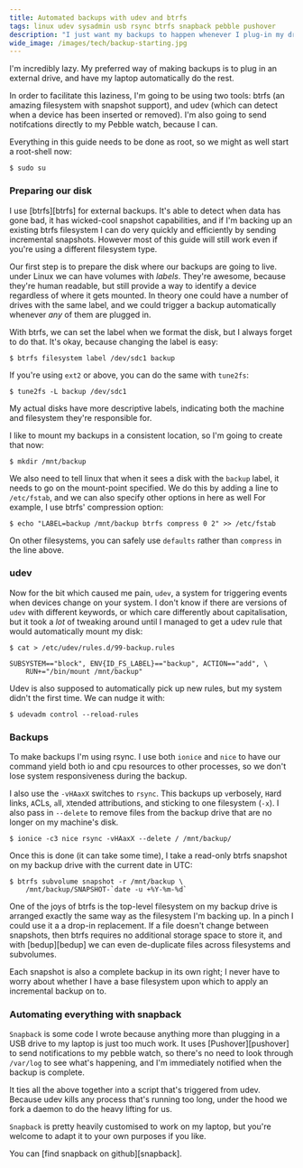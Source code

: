 ```yaml
---
title: Automated backups with udev and btrfs
tags: linux udev sysadmin usb rsync btrfs snapback pebble pushover
description: "I just want my backups to happen whenever I plug-in my drive. Also, I want notifications to go to my watch. So I've done just that."
wide_image: /images/tech/backup-starting.jpg
---
```


I'm incredibly lazy. My preferred way of making backups is to
plug in an external drive, and have my laptop automatically do the
rest.

In order to facilitate this laziness, I'm going to be using
two tools: btrfs (an amazing filesystem with snapshot support),
and udev (which can detect when a device has been inserted or
removed). I'm also going to send notifcations directly to my
Pebble watch, because I can.

<!--more-->

Everything in this guide needs to be done as root, so we might as well
start a root-shell now:

    $ sudo su

### Preparing our disk

I use [btrfs][btrfs] for external backups. It's able to detect when
data has gone bad, it has wicked-cool snapshot capabilities, and if
I'm backing up an existing btrfs filesystem I can do very quickly and
efficiently  by sending incremental snapshots. However most of this
guide will still work even if you're using a different filesystem
type.

Our first step is to prepare the disk where our backups are going to
live. under Linux we can have volumes with *labels*. They're awesome,
because they're human readable, but still provide a way to identify a
device regardless of where it gets mounted. In theory one could
have a number of drives with the same label, and we could trigger
a backup automatically whenever *any* of them are plugged in.

With btrfs, we can set the label when we format the disk, but I
always forget to do that. It's okay, because changing the label is
easy:

    $ btrfs filesystem label /dev/sdc1 backup

If you're using `ext2` or above, you can do the same with `tune2fs`:

    $ tune2fs -L backup /dev/sdc1

My actual disks have more descriptive labels, indicating both the
machine and filesystem they're responsible for.

I like to mount my backups in a consistent location, so I'm going to
create that now:

    $ mkdir /mnt/backup

We also need to tell linux that when it sees a disk with the `backup`
label, it needs to go on the mount-point specified.  We do this
by adding a line to `/etc/fstab`, and we can also specify other
options in here as well For example, I use btrfs' compression
option:

    $ echo "LABEL=backup /mnt/backup btrfs compress 0 2" >> /etc/fstab

On other filesystems, you can safely use `defaults` rather than
`compress` in the line above.

### udev

Now for the bit which caused me pain, `udev`, a system for triggering
events when devices change on your system. I don't know if there
are versions of `udev` with different keywords, or which care
differently about capitalisation, but it took a *lot* of tweaking
around until I managed to get a udev rule that would automatically
mount my disk:

    $ cat > /etc/udev/rules.d/99-backup.rules

    SUBSYSTEM=="block", ENV{ID_FS_LABEL}=="backup", ACTION=="add", \
        RUN+="/bin/mount /mnt/backup"

Udev is also supposed to automatically pick up new rules, but my
system didn't the first time. We can nudge it with:

    $ udevadm control --reload-rules

### Backups

To make backups I'm using rsync. I use both `ionice` and `nice`
to have our command yield both io and cpu resources to other processes,
so we don't lose system responsiveness during the backup.

I also use the `-vHAaxX` switches to `rsync`. This backups
up `v`erbosely, `H`ard links, `A`CLs, `a`ll, `X`tended attributions,
and sticking to one filesystem (`-x`). I also pass in `--delete`
to remove files from the backup drive that are no longer on my
machine's disk.

    $ ionice -c3 nice rsync -vHAaxX --delete / /mnt/backup/

Once this is done (it can take some time), I take a read-only
btrfs snapshot on my backup drive with the current date in UTC:

    $ btrfs subvolume snapshot -r /mnt/backup \
        /mnt/backup/SNAPSHOT-`date -u +%Y-%m-%d`

One of the joys of btrfs is the top-level filesystem on my backup
drive is arranged exactly the same way as the filesystem I'm backing
up. In a pinch I could use it a a drop-in replacement. If a file
doesn't change between snapshots, then btrfs requires no additional
storage space to store it, and with [bedup][bedup] we can even
de-duplicate files across filesystems and subvolumes.

Each snapshot is also a complete backup in its own right; I
never have to worry about whether I have a base filesystem upon which
to apply an incremental backup on to.

### Automating everything with snapback

`Snapback` is some code I wrote because anything more than plugging
in a USB drive to my laptop is just too much work. It uses
[Pushover][pushover] to send notifications to my pebble watch, so
there's no need to look through `/var/log` to see what's happening,
and I'm immediately notified when the backup is complete.

It ties all the above together into a script that's triggered
from udev.  Because udev kills any process that's running too long,
under the hood we fork a daemon to do the heavy lifting for us.

`Snapback` is pretty heavily customised to work on my laptop, but
you're welcome to adapt it to your own purposes if you like.

You can [find snapback on github][snapback].
